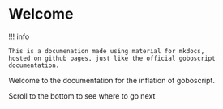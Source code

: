 # Welcome

!!! info

    This is a documenation made using material for mkdocs, 
    hosted on github pages, just like the official goboscript
    documentation.

Welcome to the documentation for the inflation of goboscript.

Scroll to the bottom to see where to go next
